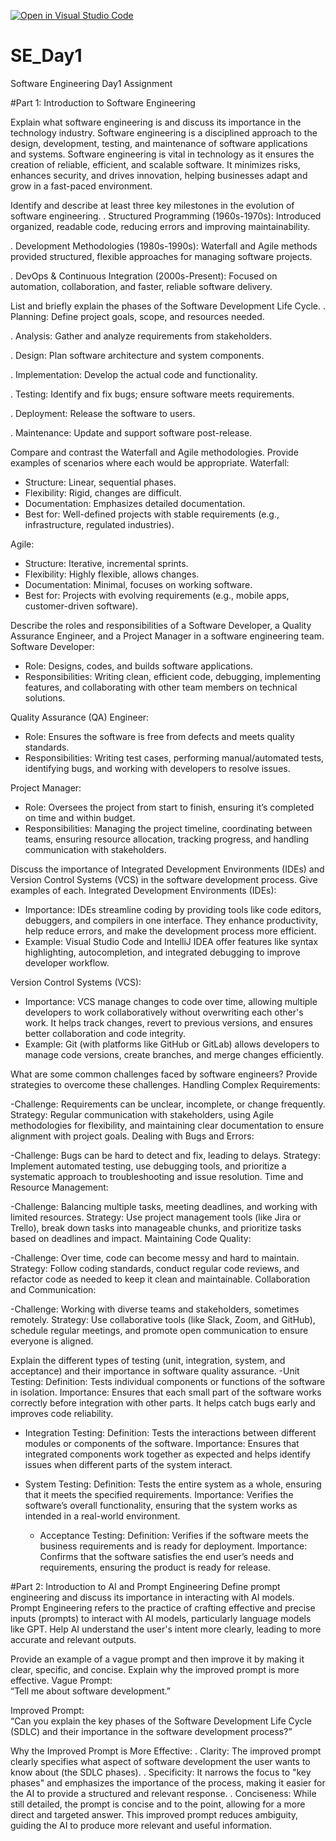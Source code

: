 [![Open in Visual Studio Code](https://classroom.github.com/assets/open-in-vscode-2e0aaae1b6195c2367325f4f02e2d04e9abb55f0b24a779b69b11b9e10269abc.svg)](https://classroom.github.com/online_ide?assignment_repo_id=18632737&assignment_repo_type=AssignmentRepo)
# SE_Day1
Software Engineering Day1 Assignment

#Part 1: Introduction to Software Engineering

Explain what software engineering is and discuss its importance in the technology industry.
Software engineering is a disciplined approach to the design, development, testing, and maintenance of software applications and systems. 
Software engineering is vital in technology as it ensures the creation of reliable, efficient, and scalable software. It minimizes risks, enhances security, and drives innovation, helping businesses adapt and grow in a fast-paced environment.

Identify and describe at least three key milestones in the evolution of software engineering.
. Structured Programming (1960s-1970s): Introduced organized, readable code, reducing errors and improving maintainability.

. Development Methodologies (1980s-1990s): Waterfall and Agile methods provided structured, flexible approaches for managing software projects.

. DevOps & Continuous Integration (2000s-Present): Focused on automation, collaboration, and faster, reliable software delivery.

List and briefly explain the phases of the Software Development Life Cycle.
. Planning: Define project goals, scope, and resources needed.

. Analysis: Gather and analyze requirements from stakeholders.

. Design: Plan software architecture and system components.

. Implementation: Develop the actual code and functionality.

. Testing: Identify and fix bugs; ensure software meets requirements.

. Deployment: Release the software to users.

. Maintenance: Update and support software post-release.

Compare and contrast the Waterfall and Agile methodologies. Provide examples of scenarios where each would be appropriate.
Waterfall:
- Structure: Linear, sequential phases.
- Flexibility: Rigid, changes are difficult.
- Documentation: Emphasizes detailed documentation.
- Best for: Well-defined projects with stable requirements (e.g., infrastructure, regulated industries).

Agile:
- Structure: Iterative, incremental sprints.
- Flexibility: Highly flexible, allows changes.
- Documentation: Minimal, focuses on working software.
- Best for: Projects with evolving requirements (e.g., mobile apps, customer-driven software).

Describe the roles and responsibilities of a Software Developer, a Quality Assurance Engineer, and a Project Manager in a software engineering team.
Software Developer:
- Role: Designs, codes, and builds software applications.
- Responsibilities: Writing clean, efficient code, debugging, implementing features, and collaborating with other team members on technical solutions.

Quality Assurance (QA) Engineer:
- Role: Ensures the software is free from defects and meets quality standards.
- Responsibilities: Writing test cases, performing manual/automated tests, identifying bugs, and working with developers to resolve issues.

Project Manager:
- Role: Oversees the project from start to finish, ensuring it’s completed on time and within budget.
- Responsibilities: Managing the project timeline, coordinating between teams, ensuring resource allocation, tracking progress, and handling communication with stakeholders.

Discuss the importance of Integrated Development Environments (IDEs) and Version Control Systems (VCS) in the software development process. Give examples of each.
Integrated Development Environments (IDEs):
- Importance: IDEs streamline coding by providing tools like code editors, debuggers, and compilers in one interface. They enhance productivity, help reduce errors, and make the development process more efficient.
- Example: Visual Studio Code and IntelliJ IDEA offer features like syntax highlighting, autocompletion, and integrated debugging to improve developer workflow.

Version Control Systems (VCS):
- Importance: VCS manage changes to code over time, allowing multiple developers to work collaboratively without overwriting each other's work. It helps track changes, revert to previous versions, and ensures better collaboration and code integrity.
- Example: Git (with platforms like GitHub or GitLab) allows developers to manage code versions, create branches, and merge changes efficiently.

What are some common challenges faced by software engineers? Provide strategies to overcome these challenges.
Handling Complex Requirements:

-Challenge: Requirements can be unclear, incomplete, or change frequently.
Strategy: Regular communication with stakeholders, using Agile methodologies for flexibility, and maintaining clear documentation to ensure alignment with project goals.
Dealing with Bugs and Errors:

-Challenge: Bugs can be hard to detect and fix, leading to delays.
Strategy: Implement automated testing, use debugging tools, and prioritize a systematic approach to troubleshooting and issue resolution.
Time and Resource Management:

-Challenge: Balancing multiple tasks, meeting deadlines, and working with limited resources.
Strategy: Use project management tools (like Jira or Trello), break down tasks into manageable chunks, and prioritize tasks based on deadlines and impact.
Maintaining Code Quality:

-Challenge: Over time, code can become messy and hard to maintain.
Strategy: Follow coding standards, conduct regular code reviews, and refactor code as needed to keep it clean and maintainable.
Collaboration and Communication:

-Challenge: Working with diverse teams and stakeholders, sometimes remotely.
Strategy: Use collaborative tools (like Slack, Zoom, and GitHub), schedule regular meetings, and promote open communication to ensure everyone is aligned.

Explain the different types of testing (unit, integration, system, and acceptance) and their importance in software quality assurance.
-Unit Testing:
Definition: Tests individual components or functions of the software in isolation.
Importance: Ensures that each small part of the software works correctly before integration with other parts. It helps catch bugs early and improves code reliability.

- Integration Testing:
Definition: Tests the interactions between different modules or components of the software.
Importance: Ensures that integrated components work together as expected and helps identify issues when different parts of the system interact.

- System Testing:
Definition: Tests the entire system as a whole, ensuring that it meets the specified requirements.
Importance: Verifies the software’s overall functionality, ensuring that the system works as intended in a real-world environment.

  - Acceptance Testing:
Definition: Verifies if the software meets the business requirements and is ready for deployment.
Importance: Confirms that the software satisfies the end user’s needs and requirements, ensuring the product is ready for release.

#Part 2: Introduction to AI and Prompt Engineering
Define prompt engineering and discuss its importance in interacting with AI models.
Prompt Engineering refers to the practice of crafting effective and precise inputs (prompts) to interact with AI models, particularly language models like GPT.
Help AI understand the user's intent more clearly, leading to more accurate and relevant outputs.

Provide an example of a vague prompt and then improve it by making it clear, specific, and concise. Explain why the improved prompt is more effective.
Vague Prompt:  
“Tell me about software development.”

Improved Prompt:  
“Can you explain the key phases of the Software Development Life Cycle (SDLC) and their importance in the software development process?”

Why the Improved Prompt is More Effective:
. Clarity: The improved prompt clearly specifies what aspect of software development the user wants to know about (the SDLC phases).
. Specificity: It narrows the focus to "key phases" and emphasizes the importance of the process, making it easier for the AI to provide a structured and relevant response.
. Conciseness: While still detailed, the prompt is concise and to the point, allowing for a more direct and targeted answer. 
This improved prompt reduces ambiguity, guiding the AI to produce more relevant and useful information.
